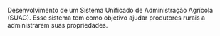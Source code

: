 Desenvolvimento de um Sistema Unificado de Administração Agrícola (SUAG). Esse sistema tem como objetivo ajudar produtores rurais a administrarem suas propriedades.
